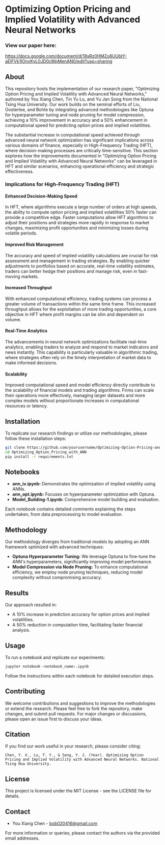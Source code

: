 # Optimizing Option Pricing and Implied Volatility with Advanced Neural Networks
### View our paper here: 
https://docs.google.com/document/d/18sRz0HMZo8UUbIY-aEIFVk1IOnvKyL0JD0cWpMenAN0/edit?usp=sharing
## About
This repository hosts the implementation of our research paper, "Optimizing Option Pricing and Implied Volatility with Advanced Neural Networks," authored by You Xiang Chen, Tin Yu Lu, and Yu Jan Song from the National Tsing Hua University. Our work builds on the seminal efforts of Liu, Oosterlee, and Bohte by integrating advanced methodologies like Optuna for hyperparameter tuning and node pruning for model compression, achieving a 10% improvement in accuracy and a 50% enhancement in computational speed for predicting option prices and implied volatilities.

The substantial increase in computational speed achieved through advanced neural network optimization has significant implications across various domains of finance, especially in High-Frequency Trading (HFT), where decision-making processes are critically time-sensitive. This section explores how the improvements documented in "Optimizing Option Pricing and Implied Volatility with Advanced Neural Networks" can be leveraged in HFT and similar scenarios, enhancing operational efficiency and strategic effectiveness.

### Implications for High-Frequency Trading (HFT)

#### Enhanced Decision-Making Speed
In HFT, where algorithms execute a large number of orders at high speeds, the ability to compute option pricing and implied volatilities 50% faster can provide a competitive edge. Faster computations allow HFT algorithms to adjust their positions and strategies more rapidly in response to market changes, maximizing profit opportunities and minimizing losses during volatile periods.

#### Improved Risk Management
The accuracy and speed of implied volatility calculations are crucial for risk assessment and management in trading strategies. By enabling quicker adjustments to portfolios based on accurate, real-time volatility estimates, traders can better hedge their positions and manage risk, even in fast-moving markets.

#### Increased Throughput
With enhanced computational efficiency, trading systems can process a greater volume of transactions within the same time frame. This increased throughput allows for the exploitation of more trading opportunities, a core objective in HFT where profit margins can be slim and dependent on volume.

#### Real-Time Analytics
The advancements in neural network optimizations facilitate real-time analytics, enabling traders to analyze and respond to market indicators and news instantly. This capability is particularly valuable in algorithmic trading, where strategies often rely on the timely interpretation of market data to make informed decisions.

#### Scalability
Improved computational speed and model efficiency directly contribute to the scalability of financial models and trading algorithms. Firms can scale their operations more effectively, managing larger datasets and more complex models without proportionate increases in computational resources or latency.

## Installation
To replicate our research findings or utilize our methodologies, please follow these installation steps:

```bash
git clone https://github.com/yourusername/Optimizing-Option-Pricing-and-Implied-Volatility-with-Advanced-Neural-Networks.git
cd Optimizing_Option_Pricing_with_ANN
pip install -r requirements.txt
```

## Notebooks
- **ann_iv.ipynb:** Demonstrates the optimization of implied volatility using ANNs.
- **ann_opt.ipynb:** Focuses on hyperparameter optimization with Optuna.
- **Model_Building-1.ipynb:** Comprehensive model building and evaluation.

Each notebook contains detailed comments explaining the steps undertaken, from data preprocessing to model evaluation.

## Methodology
Our methodology diverges from traditional models by adopting an ANN framework optimized with advanced techniques:
- **Optuna Hyperparameter Tuning:** We leverage Optuna to fine-tune the ANN's hyperparameters, significantly improving model performance.
- **Model Compression via Node Pruning:** To enhance computational efficiency, we employ node pruning techniques, reducing model complexity without compromising accuracy.

## Results
Our approach resulted in:
- A 10% increase in prediction accuracy for option prices and implied volatilities.
- A 50% reduction in computation time, facilitating faster financial analysis.

## Usage
To run a notebook and replicate our experiments:
```bash
jupyter notebook <notebook_name>.ipynb
```
Follow the instructions within each notebook for detailed execution steps.

## Contributing
We welcome contributions and suggestions to improve the methodologies or extend the research. Please feel free to fork the repository, make changes, and submit pull requests. For major changes or discussions, please open an issue first to discuss your ideas.

## Citation
If you find our work useful in your research, please consider citing:
```
Chen, Y. X., Lu, T. Y., & Song, Y. J. (Year). Optimizing Option Pricing and Implied Volatility with Advanced Neural Networks. National Tsing Hua University.
```

## License
This project is licensed under the MIT License - see the LICENSE file for details.

## Contact
- You Xiang Chen - bob020416@gmail.com

For more information or queries, please contact the authors via the provided email addresses.
